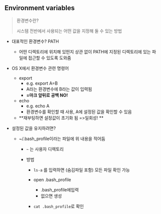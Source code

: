 ## Environment variables

> 환경변수란?
>
> 시스템 전반에서 사용되는 어떤 값을 지정해 둘 수 있는 방법

- 대표적인 환경변수? PATH

  - 어떤 디렉토리에 위치해 있떤지 상관 없이 PATH에 지정된 디렉토리에 있는 파일에 접근할 수 있도록 도와줌

- OS X에서 환경변수 관련 명령어

  - export
    - e.g. export A=B 
    - A라는 환경변수에 B라는 값이 입력됨
    - **=마크 앞뒤로 공백 NO!**
  - echo
    - e.g. echo A
    - 환경변수를 확인할 때 사용, A에 설정된 값을 확인할 수 있음
  - **재부팅하면 설정값이 초기화 됨 =>일회성! **

- 설정된 값을 유지하려면?

  - ~/.bash_profile이라는 파일에 위 내용을 적어둠

    - `~` 는 사용자 디렉토리

    - 방법

      - `ls-a` 를 입력하면 (숨김파일 포함) 모든 파일 확인 가능

      - open .bash_profile

        - .bash_profile에입력
        - 없으면 생성

      - `cat .bash_profile`로 확인

        ​